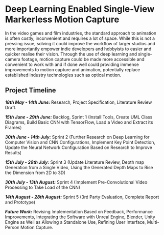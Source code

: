 # Deep Learning Enabled Single-View Markerless Motion Capture
 
In the video games and film industries, the standard approach to animation is often costly, inconvenient and requires a lot of space. While this is not a pressing issue, solving it could improve the workflow of larger studios and more importantly empower indie developers and hobbyists to easier and quicker realise their vision. Through the use of deep learning and single-camera footage, motion capture could be made more accessible and convenient to work with and if done well could providing immense improvements to motion capture and animation, potentially replace established industry technologies such as optical motion.


## Project Timeline

***18th May - 14th June:*** Research, Project Specification, Literature Review Draft.


***15th June - 29th June:*** Backlog, Sprint 1 (Install Tools, Create UML Class Diagrams, Build Basic CNN with TensorFlow, Load a Video and Extract its Frames)


***30th June - 14th July:*** Sprint 2 (Further Research on Deep Learning for Computer Vision and CNN Configurations, Implement Key Point Detection, Update the Neural Network Configuration Based on Research to Improve Results)


***15th July - 29th July:*** Sprint 3 (Update Literature Review, Depth map Generation from a Single Video, Using the Generated Depth Maps to Rise the Dimension from 2D to 3D)


***30th July - 13th August:*** Sprint 4 (Implement Pre-Convolutional Video Processing to Take Load of the CNN)


***14th August - 28th August:*** Sprint 5 (3rd Party Evaluation, Complete Report and Prototype)


***Future Work:*** Revising Implementation Based on Feedback, Performance Improvements, Integrating the Software with Unreal Engine, Blender, Unity Engine as Well as Allowing a Standalone Use, Refining User Interface, Multi-Person Motion Capture.
